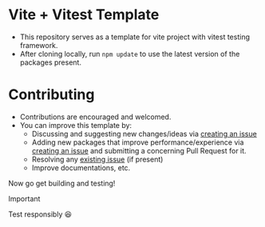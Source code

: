 # Vite + Vitest Template
- This repository serves as a template for vite project with vitest testing framework.
- After cloning locally, run `npm update` to use the latest version of the packages present.

# Contributing
- Contributions are encouraged and welcomed. 
- You can improve this template by:
    - Discussing and suggesting new changes/ideas via [creating an issue](https://github.com/AnimeshKumar923/vite-vitest-template/issues/new)
    - Adding new packages that improve performance/experience via [creating an issue](https://github.com/AnimeshKumar923/vite-vitest-template/issues/new) and submitting a concerning Pull Request for it.
    - Resolving any [existing issue](https://github.com/AnimeshKumar923/vite-vitest-template/issues) (if present)
    - Improve documentations, etc.

Now go get building and testing! 
> [!IMPORTANT]
> Test responsibly 😆

